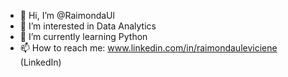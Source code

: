 - 👋 Hi, I’m @RaimondaUl
- 👀 I’m interested in Data Analytics
- 🌱 I’m currently learning Python
- 📫 How to reach me: www.linkedin.com/in/raimondauleviciene (LinkedIn)


<!---
RaimondaUl/RaimondaUl is a ✨ special ✨ repository because its `README.md` (this file) appears on your GitHub profile.
You can click the Preview link to take a look at your changes.
- 💞️ I’m looking to collaborate on ...

--->
